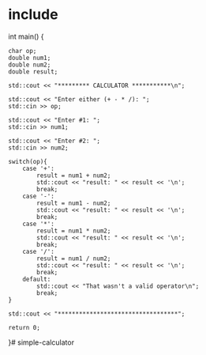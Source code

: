 # include <iostream>

int main() {

    char op;
    double num1;
    double num2;
    double result;

    std::cout << "********* CALCULATOR ***********\n";

    std::cout << "Enter either (+ - * /): ";
    std::cin >> op;

    std::cout << "Enter #1: ";
    std::cin >> num1;

    std::cout << "Enter #2: ";
    std::cin >> num2;

    switch(op){
        case '+':
            result = num1 + num2;
            std::cout << "result: " << result << '\n';
            break;
        case '-':
            result = num1 - num2;
            std::cout << "result: " << result << '\n';
            break;
        case '*':
            result = num1 * num2;
            std::cout << "result: " << result << '\n';
            break;
        case '/':
            result = num1 / num2;
            std::cout << "result: " << result << '\n';
            break;
        default:
            std::cout << "That wasn't a valid operator\n";
            break;
    }

    std::cout << "**********************************";

    return 0;
}# simple-calculator
